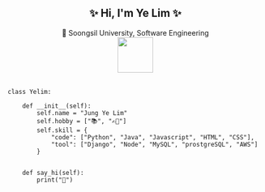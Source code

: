 <div align="center">
<h2>✨ Hi, I'm Ye Lim ✨</h2> 
🏫 Soongsil University, Software Engineering
<br>
<img src="https://media.giphy.com/media/WUlplcMpOCEmTGBtBW/giphy.gif" width="70">
<br>
<br>
</div>

```
class Yelim:

    def __init__(self):
        self.name = "Jung Ye Lim"
        self.hobby = ["📚", "✍🏻"]
        self.skill = {
            "code": ["Python", "Java", "Javascript", "HTML", "CSS"],
            "tool": ["Django", "Node", "MySQL", "prostgreSQL", "AWS"]
        }


    def say_hi(self):
        print("👋")
```
       
</div>


